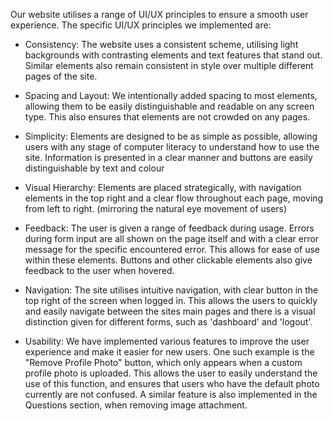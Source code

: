 Our website utilises a range of UI/UX principles to ensure a smooth user experience. The specific UI/UX principles we implemented are:
 - Consistency: The website uses a consistent scheme, utilising light backgrounds with contrasting elements and text features that stand out. Similar elements also remain consistent in style over multiple different pages of the site.

 - Spacing and Layout: We intentionally added spacing to most elements, allowing them to be easily distinguishable and readable on any screen type. This also ensures that elements are not crowded on any pages.

 - Simplicity: Elements are designed to be as simple as possible, allowing users with any stage of computer literacy to understand how to use the site. Information is presented in a clear manner and buttons are easily distinguishable by text and colour

 - Visual Hierarchy: Elements are placed strategically, with navigation elements in the top right and a clear flow throughout each page, moving from left to right. (mirroring the natural eye movement of users)

 - Feedback: The user is given a range of feedback during usage. Errors during form input are all shown on the page itself and with a clear error message for the specific encountered error. This allows for ease of use within these elements. Buttons and other clickable elements also give feedback to the user when hovered.

 - Navigation: The site utilises intuitive navigation, with clear button in the top right of the screen when logged in. This allows the users to quickly and easily navigate between the sites main pages and there is a visual distinction given for different forms, such as 'dashboard' and 'logout'.

 - Usability: We have implemented various features to improve the user experience and make it easier for new users. One such example is the "Remove Profile Photo" button, which only appears when a custom profile photo is uploaded. This allows the user to easily understand the use of this function, and ensures that users who have the default photo currently are not confused. A similar feature is also implemented in the Questions section, when removing image attachment. 

